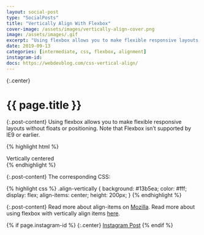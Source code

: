 ```yaml
---
layout: social-post
type: "SocialPosts"
title: "Vertically Align With Flexbox"
cover-image: /assets/images/vertically-align-cover.png
image: /assets/images/.gif
excerpt: "Using flexbox allows you to make flexible responsive layouts without floats or positioning..."
date: 2019-09-13
categories: [intermediate, css, flexbox, alignment]
instagram-id:
docs: https://webdevblog.com/css-vertical-align/
---
```

{:.center}
# {{ page.title }}

{:.post-content}
Using flexbox allows you to make flexible responsive layouts without floats or
positioning. Note that Flexbox isn’t supported by IE9 or earlier.

{% highlight html %}
<div class="align-vertically">
  Vertically centered
</div>
{% endhighlight %}

{:.post-content}
The corresponding CSS:

{% highlight css %}
.align-vertically {
  background: #13b5ea;
  color: #fff;
  display: flex;
  align-items: center;
  height: 200px;
}
{% endhighlight %}


{:.post-content}
Read more about align-items on <a href="https://developer.mozilla.org/en-US/docs/Web/CSS/align-items" target="_blank">Mozilla</a>.
Read more about using flexbox with vertically align items <a href="{{page.docs}}" target="_blank">here</a>.

{% if page.instagram-id %}
{:.center}
<a class="insta-link" href="https://www.instagram.com/p/{{page.instagram-id}}" target="_blank">Instagram Post</a>
{% endif %}
